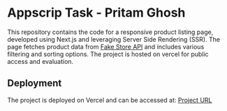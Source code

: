 # Appscrip Task - Pritam Ghosh

This repository contains the code for a responsive product listing page, developed using Next.js and leveraging Server Side Rendering (SSR). The page fetches product data from [Fake Store API](https://fakestoreapi.com/) and includes various filtering and sorting options. The project is hosted on vercel for public access and evaluation.

## Deployment

The project is deployed on Vercel and can be accessed at: [Project URL](https://appscrip-task-pritam.vercel.app/)